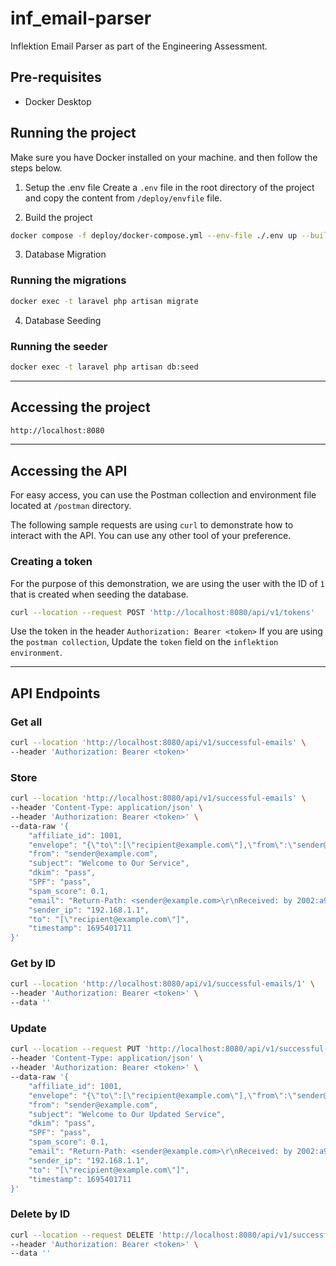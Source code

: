 # inf_email-parser
Inflektion Email Parser as part of the Engineering Assessment.

## Pre-requisites
- Docker Desktop

## Running the project
Make sure you have Docker installed on your machine. and then follow the steps below.

1. Setup the .env file
Create a `.env` file in the root directory of the project and copy the content from `/deploy/envfile` file.

2. Build the project
```bash
docker compose -f deploy/docker-compose.yml --env-file ./.env up --build -d
```

3. Database Migration
### Running the migrations
```bash
docker exec -t laravel php artisan migrate
```

4. Database Seeding
### Running the seeder
```bash
docker exec -t laravel php artisan db:seed
```

---

## Accessing the project
```bash
http://localhost:8080
```

---

## Accessing the API
For easy access, you can use the Postman collection and environment file located at `/postman` directory.

The following sample requests are using `curl` to demonstrate how to interact with the API. 
You can use any other tool of your preference.

### Creating a token
For the purpose of this demonstration, we are using the user with the ID of `1` that is created when seeding the database.
```bash
curl --location --request POST 'http://localhost:8080/api/v1/tokens'
```
Use the token in the header `Authorization: Bearer <token>`
If you are using the `postman collection`, Update the `token` field on the `inflektion environment`.

---

## API Endpoints

### Get all
```bash
curl --location 'http://localhost:8080/api/v1/successful-emails' \
--header 'Authorization: Bearer <token>'
```

### Store
```bash
curl --location 'http://localhost:8080/api/v1/successful-emails' \
--header 'Content-Type: application/json' \
--header 'Authorization: Bearer <token>' \
--data-raw '{
    "affiliate_id": 1001,
    "envelope": "{\"to\":[\"recipient@example.com\"],\"from\":\"sender@example.com\"}",
    "from": "sender@example.com",
    "subject": "Welcome to Our Service",
    "dkim": "pass",
    "SPF": "pass",
    "spam_score": 0.1,
    "email": "Return-Path: <sender@example.com>\r\nReceived: by 2002:a9d:58c:: with SMTP id n28csp12345iob;\r\n        Fri, 22 Sep 2024 08:15:12 -0700 (PDT)\r\nFrom: Sender <sender@example.com>\r\nTo: Recipient <recipient@example.com>\r\nSubject: Welcome to Our Service\r\nDate: Fri, 22 Sep 2024 08:15:11 -0700\r\nMIME-Version: 1.0\r\nContent-Type: text/plain; charset=UTF-8\r\n\r\nHello,\n\nThank you for signing up with us. We are thrilled to have you.\n\nBest,\nCustomer Service",
    "sender_ip": "192.168.1.1",
    "to": "[\"recipient@example.com\"]",
    "timestamp": 1695401711
}'
```

### Get by ID
```bash
curl --location 'http://localhost:8080/api/v1/successful-emails/1' \
--header 'Authorization: Bearer <token>' \
--data ''
```

### Update
```bash
curl --location --request PUT 'http://localhost:8080/api/v1/successful-emails/1' \
--header 'Content-Type: application/json' \
--header 'Authorization: Bearer <token>' \
--data-raw '{
    "affiliate_id": 1001,
    "envelope": "{\"to\":[\"recipient@example.com\"],\"from\":\"sender@example.com\"}",
    "from": "sender@example.com",
    "subject": "Welcome to Our Updated Service",
    "dkim": "pass",
    "SPF": "pass",
    "spam_score": 0.1,
    "email": "Return-Path: <sender@example.com>\r\nReceived: by 2002:a9d:58c:: with SMTP id n28csp12345iob;\r\n        Fri, 22 Sep 2024 08:15:12 -0700 (PDT)\r\nFrom: Sender <sender@example.com>\r\nTo: Recipient <recipient@example.com>\r\nSubject: Welcome to Our Service\r\nDate: Fri, 22 Sep 2024 08:15:11 -0700\r\nMIME-Version: 1.0\r\nContent-Type: text/plain; charset=UTF-8\r\n\r\nHello,\n\nThank you for signing up with us. We are thrilled to have you.\n\nBest,\nCustomer Service",
    "sender_ip": "192.168.1.1",
    "to": "[\"recipient@example.com\"]",
    "timestamp": 1695401711
}'
```

### Delete by ID
```bash
curl --location --request DELETE 'http://localhost:8080/api/v1/successful-emails/1' \
--header 'Authorization: Bearer <token>' \
--data ''
```
